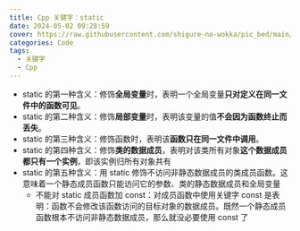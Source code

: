 ```yaml
---
title: Cpp 关键字：static
date: 2024-05-02 09:28:59
cover: https://raw.githubusercontent.com/shigure-no-wokka/pic_bed/main/imgs/family_code.jpg
categories: Code
tags:
  - 关键字
  - Cpp
---
```


- static 的第一种含义：修饰**全局变量**时，表明一个全局变量**只对定义在同一文件中的函数可见**。
- static 的第二种含义：修饰**局部变量**时，表明该变量的值**不会因为函数终止而丢失**。
- static 的第三种含义：修饰函数时，表明该**函数只在同一文件中调用**。
- static 的第四种含义：修饰**类的数据成员**，表明对该类所有对象**这个数据成员都只有一个实例**，即该实例归所有对象共有
- static 的第五种含义：用 static 修饰不访问非静态数据成员的类成员函数。这意味着一个静态成员函数只能访问它的参数、类的静态数据成员和全局变量
  - 不能对 static 成员函数加 const：对成员函数中使用关键字 const 是表明：函数不会修改该函数访问的目标对象的数据成员。既然一个静态成员函数根本不访问非静态数据成员，那么就没必要使用 const 了